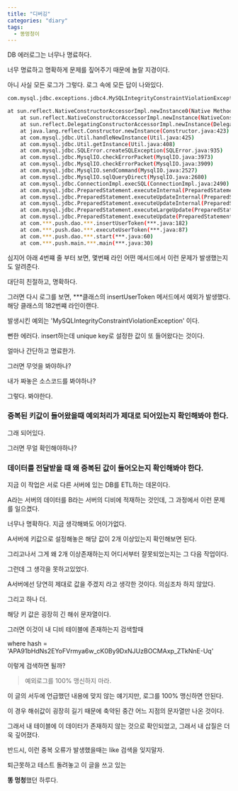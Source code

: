 ```yaml
---
title: "디버깅"
categories: "diary"
tags:
  - 똥멍청이
---
```


DB 에러로그는 너무나 명료하다.

너무 명료하고 명확하게 문제를 짚어주기 때문에 놀랄 지경이다.

아니 사실 모든 로그가 그렇다. 로그 속에 모든 답이 나와있다.

~~~bash
com.mysql.jdbc.exceptions.jdbc4.MySQLIntegrityConstraintViolationException: Duplicate entry APA91bHdNs2EYoFVrmya6w_cK0By9DxNJUzBOCMAxp_ZTkNnE-Uq

at sun.reflect.NativeConstructorAccessorImpl.newInstance0(Native Method)
	at sun.reflect.NativeConstructorAccessorImpl.newInstance(NativeConstructorAccessorImpl.java:62)
	at sun.reflect.DelegatingConstructorAccessorImpl.newInstance(DelegatingConstructorAccessorImpl.java:45)
	at java.lang.reflect.Constructor.newInstance(Constructor.java:423)
	at com.mysql.jdbc.Util.handleNewInstance(Util.java:425)
	at com.mysql.jdbc.Util.getInstance(Util.java:408)
	at com.mysql.jdbc.SQLError.createSQLException(SQLError.java:935)
	at com.mysql.jdbc.MysqlIO.checkErrorPacket(MysqlIO.java:3973)
	at com.mysql.jdbc.MysqlIO.checkErrorPacket(MysqlIO.java:3909)
	at com.mysql.jdbc.MysqlIO.sendCommand(MysqlIO.java:2527)
	at com.mysql.jdbc.MysqlIO.sqlQueryDirect(MysqlIO.java:2680)
	at com.mysql.jdbc.ConnectionImpl.execSQL(ConnectionImpl.java:2490)
	at com.mysql.jdbc.PreparedStatement.executeInternal(PreparedStatement.java:1858)
	at com.mysql.jdbc.PreparedStatement.executeUpdateInternal(PreparedStatement.java:2079)
	at com.mysql.jdbc.PreparedStatement.executeUpdateInternal(PreparedStatement.java:2013)
	at com.mysql.jdbc.PreparedStatement.executeLargeUpdate(PreparedStatement.java:5104)
	at com.mysql.jdbc.PreparedStatement.executeUpdate(PreparedStatement.java:1998)
	at com.***.push.dao.***.insertUserToken(***.java:182)
	at com.***.push.dao.***.executeUserToken(***.java:87)
	at com.***.push.dao.***.start(***.java:60)
	at com.***.push.main.***.main(***.java:30)
~~~

심지어 아래 4번쨰 줄 부터 보면, 몇번째 라인 어떤 메서드에서 이런 문제가 발생했는지도 알려준다.

대단히 친절하고, 명확하다.

그러면 다시 로그를 보면, ***클래스의 insertUserToken 메서드에서 예외가 발생했다. 해당 클래스의 182번쨰 라인이랜다.

발생시킨 예외는 'MySQLIntegrityConstraintViolationException' 이다.

뻔한 에러다. insert하는데 unique key로 설정한 값이 또 들어왔다는 것이다.

얼마나 간단하고 명료한가.

그러면 무엇을 봐야하나?

내가 짜놓은 소스코드를 봐야하나?

그렇다. 봐야한다.

### 중복된 키값이 들어왔을때 예외처리가 제대로 되어있는지 확인해봐야 한다.

그래 되어있다.

그러면 무얼 확인해야하나?

### 데이터를 전달받을 때 왜 중복된 값이 들어오는지 확인해봐야 한다.

지금 이 작업은 서로 다른 서버에 있는 DB를 ETL하는 데몬이다.

A라는 서버의 데이터를 B라는 서버의 디비에 적재하는 것인데, 그 과정에서 이런 문제를 일으켰다.

너무나 명확하다. 지금 생각해봐도 어이가없다.

A서버에 키값으로 설정해놓은 해당 값이 2개 이상있는지 확인해보면 된다.

그리고나서 그게 왜 2개 이상존재하는지 어디서부터 잘못되었는지는 그 다음 작업이다.

그런데 그 생각을 못하고있었다.

A서버에선 당연히 제대로 값을 주겠지 라고 생각한 것이다. 의심조차 하지 않았다.

그리고 하나 더.

해당 키 값은 굉장히 긴 해쉬 문자열이다.

그러면 이것이 내 디비 테이블에 존재하는지 검색할때

where hash = 'APA91bHdNs2EYoFVrmya6w_cK0By9DxNJUzBOCMAxp_ZTkNnE-Uq'

이렇게 검색하면 될까?

> 예외로그를 100% 맹신하지 마라.

이 글의 서두에 언급했던 내용에 맞지 않는 얘기지만, 로그를 100% 맹신하면 안된다.

이 경우 해쉬값이 굉장히 길기 때문에 축약된 중간 어느 지점의 문자열만 나온 것이다.

그래서 내 테이블에 이 데이터가 존재하지 않는 것으로 확인되었고, 그래서 내 삽질은 더욱 깊어졌다.

반드시, 이런 중복 오류가 발생했을때는 like 검색을 잊지말자.

퇴근못하고 테스트 돌려놓고 이 글을 쓰고 있는

**똥 멍청**했던 하루다.



